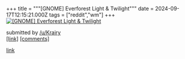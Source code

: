 +++
title = """[GNOME] Everforest Light & Twilight"""
date = 2024-09-17T12:15:21.000Z
tags = ["reddit","wm"]
+++
[![[GNOME] Everforest Light & Twilight](https://b.thumbs.redditmedia.com/M36GdLrxG6e3Zq0DTjE4Dr59bHywIb97mEmoIn7EKSs.jpg "[GNOME] Everforest Light & Twilight")](https://www.reddit.com/r/unixporn/comments/1fixm65/gnome_everforest_light_twilight/)

submitted by [/u/Krairy](https://www.reddit.com/user/Krairy)  
[\[link\]](https://www.reddit.com/gallery/1fixm65) [\[comments\]](https://www.reddit.com/r/unixporn/comments/1fixm65/gnome_everforest_light_twilight/)

[link](https://www.reddit.com/r/unixporn/comments/1fixm65/gnome_everforest_light_twilight/)
